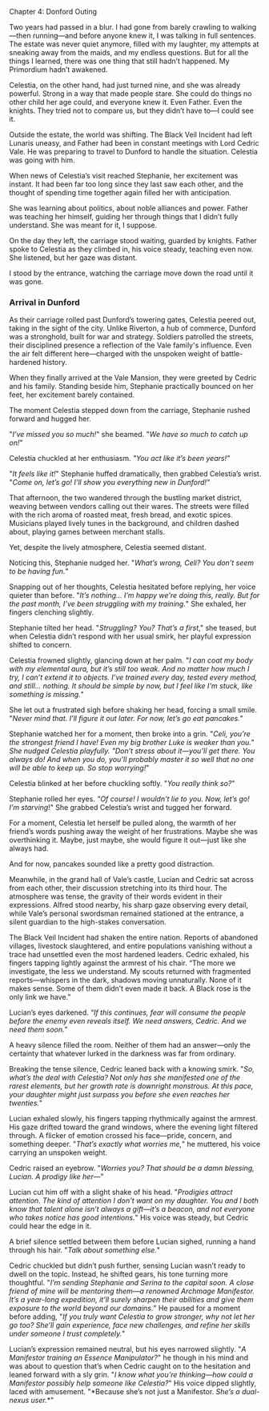 Chapter 4: Donford Outing

Two years had passed in a blur. I had gone from barely crawling to walking—then running—and before anyone knew it, I was talking in full sentences. The estate was never quiet anymore, filled with my laughter, my attempts at sneaking away from the maids, and my endless questions. But for all the things I learned, there was one thing that still hadn’t happened. My Primordium hadn’t awakened.

Celestia, on the other hand, had just turned nine, and she was already powerful. Strong in a way that made people stare. She could do things no other child her age could, and everyone knew it. Even Father. Even the knights. They tried not to compare us, but they didn’t have to—I could see it.

Outside the estate, the world was shifting. The Black Veil Incident had left Lunaris uneasy, and Father had been in constant meetings with Lord Cedric Vale. He was preparing to travel to Dunford to handle the situation. Celestia was going with him.

When news of Celestia’s visit reached Stephanie, her excitement was instant. It had been far too long since they last saw each other, and the thought of spending time together again filled her with anticipation.

She was learning about politics, about noble alliances and power. Father was teaching her himself, guiding her through things that I didn’t fully understand. She was meant for it, I suppose.

On the day they left, the carriage stood waiting, guarded by knights. Father spoke to Celestia as they climbed in, his voice steady, teaching even now. She listened, but her gaze was distant.

I stood by the entrance, watching the carriage move down the road until it was gone.

### **Arrival in Dunford**

As their carriage rolled past Dunford’s towering gates, Celestia peered out, taking in the sight of the city. Unlike Riverton, a hub of commerce, Dunford was a stronghold, built for war and strategy. Soldiers patrolled the streets, their disciplined presence a reflection of the Vale family's influence. Even the air felt different here—charged with the unspoken weight of battle-hardened history.

When they finally arrived at the Vale Mansion, they were greeted by Cedric and his family. Standing beside him, Stephanie practically bounced on her feet, her excitement barely contained.

The moment Celestia stepped down from the carriage, Stephanie rushed forward and hugged her.

"*I've missed you so much!*" she beamed. "*We have so much to catch up on!*"

Celestia chuckled at her enthusiasm. *"You act like it’s been years!"*

"*It feels like it!*" Stephanie huffed dramatically, then grabbed Celestia’s wrist. "*Come on, let’s go! I’ll show you everything new in Dunford!"*

That afternoon, the two wandered through the bustling market district, weaving between vendors calling out their wares. The streets were filled with the rich aroma of roasted meat, fresh bread, and exotic spices. Musicians played lively tunes in the background, and children dashed about, playing games between merchant stalls.

Yet, despite the lively atmosphere, Celestia seemed distant.

Noticing this, Stephanie nudged her. "*What’s wrong, Celi? You don’t seem to be having fun.*"

Snapping out of her thoughts, Celestia hesitated before replying, her voice quieter than before. "*It’s nothing… I’m happy we're doing this, really. But for the past month, I’ve been struggling with my training.*" She exhaled, her fingers clenching slightly.

Stephanie tilted her head. "*Struggling? You? That’s a first*," she teased, but when Celestia didn’t respond with her usual smirk, her playful expression shifted to concern.

Celestia frowned slightly, glancing down at her palm. "*I can coat my body with my elemental aura, but it’s still too weak. And no matter how much I try, I can’t extend it to objects. I’ve trained every day, tested every method, and still... nothing. It should be simple by now, but I feel like I'm stuck, like something is missing.*"

She let out a frustrated sigh before shaking her head, forcing a small smile. "*Never mind that. I’ll figure it out later. For now, let’s go eat pancakes.*"

Stephanie watched her for a moment, then broke into a grin. "*Celi, you’re the strongest friend I have! Even my big brother Luke is weaker than you." She nudged Celestia playfully. "Don’t stress about it—you’ll get there. You always do! And when you do, you’ll probably master it so well that no one will be able to keep up. So stop worrying!*"

Celestia blinked at her before chuckling softly. "*You really think so?*"

Stephanie rolled her eyes. *"Of course! I wouldn’t lie to you. Now, let’s go! I’m starving*!" She grabbed Celestia’s wrist and tugged her forward.

For a moment, Celestia let herself be pulled along, the warmth of her friend’s words pushing away the weight of her frustrations. Maybe she was overthinking it. Maybe, just maybe, she would figure it out—just like she always had.

And for now, pancakes sounded like a pretty good distraction.

Meanwhile, in the grand hall of Vale’s castle, Lucian and Cedric sat across from each other, their discussion stretching into its third hour. The atmosphere was tense, the gravity of their words evident in their expressions. Alfred stood nearby, his sharp gaze observing every detail, while Vale’s personal swordsman remained stationed at the entrance, a silent guardian to the high-stakes conversation.

The Black Veil Incident had shaken the entire nation. Reports of abandoned villages, livestock slaughtered, and entire populations vanishing without a trace had unsettled even the most hardened leaders. Cedric exhaled, his fingers tapping lightly against the armrest of his chair. “The more we investigate, the less we understand. My scouts returned with fragmented reports—whispers in the dark, shadows moving unnaturally. None of it makes sense. Some of them didn’t even made it back. A Black rose is the only link we have.”

Lucian’s eyes darkened. “*If this continues, fear will consume the people before the enemy even reveals itself. We need answers, Cedric. And we need them soon.*”

A heavy silence filled the room. Neither of them had an answer—only the certainty that whatever lurked in the darkness was far from ordinary.

Breaking the tense silence, Cedric leaned back with a knowing smirk. "*So, what’s the deal with Celestia? Not only has she manifested one of the rarest elements, but her growth rate is downright monstrous. At this pace, your daughter might just surpass you before she even reaches her twenties.*"

Lucian exhaled slowly, his fingers tapping rhythmically against the armrest. His gaze drifted toward the grand windows, where the evening light filtered through. A flicker of emotion crossed his face—pride, concern, and something deeper. "*That’s exactly what worries me,*" he muttered, his voice carrying an unspoken weight.

Cedric raised an eyebrow. "*Worries you? That should be a damn blessing, Lucian. A prodigy like her—*"

Lucian cut him off with a slight shake of his head. "*Prodigies attract attention. The kind of attention I don't want on my daughter. You and I both know that talent alone isn’t always a gift—it’s a beacon, and not everyone who takes notice has good intentions.*" His voice was steady, but Cedric could hear the edge in it.

A brief silence settled between them before Lucian sighed, running a hand through his hair. "*Talk about something else.*"

Cedric chuckled but didn’t push further, sensing Lucian wasn’t ready to dwell on the topic. Instead, he shifted gears, his tone turning more thoughtful. "*I’m sending Stephanie and Serina to the capital soon. A close friend of mine will be mentoring them—a renowned Archmage Manifestor. It’s a year-long expedition, it’ll surely sharpen their abilities and give them exposure to the world beyond our domains.*" He paused for a moment before adding, "*If you truly want Celestia to grow stronger, why not let her go too? She’ll gain experience, face new challenges, and refine her skills under someone I trust completely.*"

Lucian’s expression remained neutral, but his eyes narrowed slightly. "*A Manifestor training an Essence Manipulator?*" he though in his mind and was about to question that’s when Cedric caught on to the hesitation and leaned forward with a sly grin. "*I know what you’re thinking—how could a Manifestor possibly help someone like Celestia?*" His voice dipped slightly, laced with amusement. "*Because she’s not just a Manifestor. **She’s a dual-nexus user*.**"
